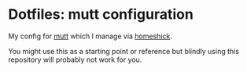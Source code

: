 # Dotfiles: mutt configuration

My config for [mutt](http://www.mutt.org/) which I manage via [homeshick](https://github.com/andsens/homeshick).

You might use this as a starting point or reference but blindly using this repository will probably not work for you.
